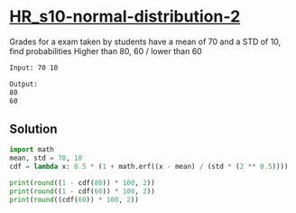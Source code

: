 # [HR_s10-normal-distribution-2](https://www.hackerrank.com/challenges/s10-normal-distribution-2)

Grades for a exam taken by students have a mean of 70 and a STD of 10, find probabilities
Higher than 80, 60 / lower than 60

```txt
Input: 70 10

Output:
80
60
```

## Solution

```py
import math
mean, std = 70, 10
cdf = lambda x: 0.5 * (1 + math.erf((x - mean) / (std * (2 ** 0.5))))

print(round((1 - cdf(80)) * 100, 2))
print(round((1 - cdf(60)) * 100, 2))
print(round((cdf(60)) * 100, 2))
```
